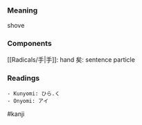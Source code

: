 ### Meaning

shove

### Components

[[Radicals/手|手]]: hand 矣: sentence particle

### Readings

```
- Kunyomi: ひら.く
- Onyomi: アイ
```

#kanji
